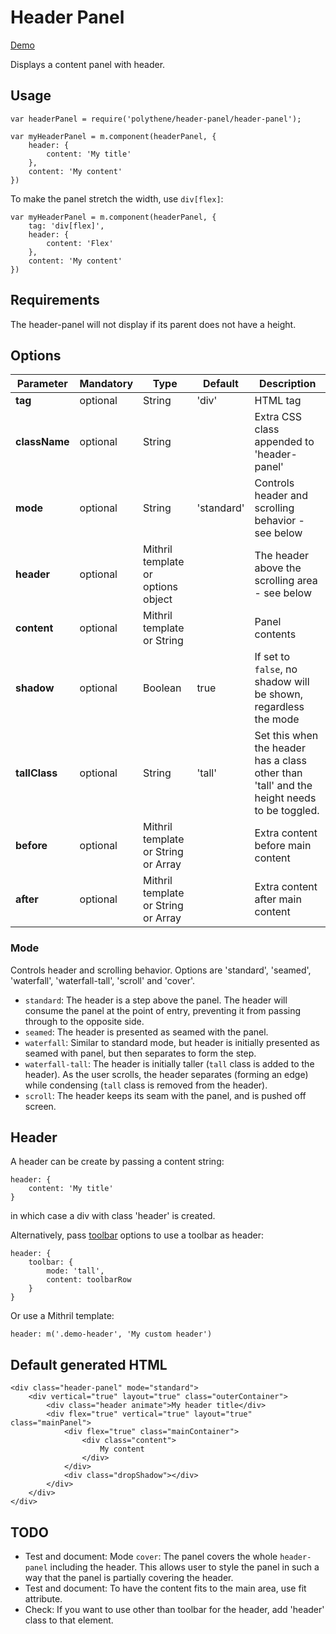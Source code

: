 # Header Panel

<a class="btn-demo" href="http://arthurclemens.github.io/Polythene-Examples/header-panel.html">Demo</a>

Displays a content panel with header.

## Usage

	var headerPanel = require('polythene/header-panel/header-panel');

	var myHeaderPanel = m.component(headerPanel, {
	    header: {
	        content: 'My title'
	    },
	    content: 'My content'
	})

To make the panel stretch the width, use `div[flex]`:

	var myHeaderPanel = m.component(headerPanel, {
		tag: 'div[flex]',
	    header: {
	        content: 'Flex'
	    },
	    content: 'My content'
	})


## Requirements

The header-panel will not display if its parent does not have a height.


## Options

| **Parameter** |  **Mandatory** | **Type** | **Default** | **Description** |
| ------------- | -------------- | -------- | ----------- | --------------- |
| **tag** | optional | String | 'div' | HTML tag |
| **className** | optional | String |  | Extra CSS class appended to 'header-panel' |
| **mode** | optional | String | 'standard'| Controls header and scrolling behavior - see below |
| **header** | optional | Mithril template or options object | | The header above the scrolling area - see below |
| **content** | optional | Mithril template or String | | Panel contents |
| **shadow** | optional | Boolean | true | If set to `false`, no shadow will be shown, regardless the mode |
| **tallClass** | optional | String | 'tall' | Set this when the header has a class other than 'tall' and the height needs to be toggled. |
| **before** | optional | Mithril template or String or Array | | Extra content before main content |
| **after** | optional | Mithril template or String or Array | | Extra content after main content |

### Mode

Controls header and scrolling behavior. Options are 'standard', 'seamed', 'waterfall', 'waterfall-tall', 'scroll' and 'cover'.

* `standard`: The header is a step above the panel. The header will consume the panel at the point of entry, preventing it from passing through to the opposite side.
* `seamed`: The header is presented as seamed with the panel.
* `waterfall`: Similar to standard mode, but header is initially presented as seamed with panel, but then separates to form the step.
* `waterfall-tall`: The header is initially taller (`tall` class is added to the header).  As the user scrolls, the header separates (forming an edge) while condensing (`tall` class is removed from the header).
* `scroll`: The header keeps its seam with the panel, and is pushed off screen.


## Header

A header can be create by passing a content string:

	header: {
	    content: 'My title'
	}

in which case a div with class 'header' is created.

Alternatively, pass [toolbar](#toolbar) options to use a toolbar as header:

    header: {
        toolbar: {
            mode: 'tall',
            content: toolbarRow
        }
    }

Or use a Mithril template:

	header: m('.demo-header', 'My custom header')


## Default generated HTML

	<div class="header-panel" mode="standard">
		<div vertical="true" layout="true" class="outerContainer">
			<div class="header animate">My header title</div>
			<div flex="true" vertical="true" layout="true" class="mainPanel">
				<div flex="true" class="mainContainer">
					<div class="content">
						My content
					</div>
				</div>
				<div class="dropShadow"></div>
			</div>
		</div>
	</div>


## TODO

* Test and document: Mode `cover`: The panel covers the whole `header-panel` including the header. This allows user to style the panel in such a way that the panel is partially covering the header.
* Test and document: To have the content fits to the main area, use fit attribute.
* Check: If you want to use other than toolbar for the header, add 'header' class to that element.


